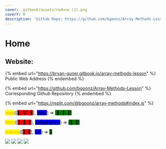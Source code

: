 ```yaml
---
cover: .gitbook/assets/reduce (1).png
coverY: 0
description: 'Github Repo: https://github.com/bgoonz/Array-Methods-Lesson'
---
```


# Home

## Website:

{% embed url="https://bryan-guner.gitbook.io/array-methods-lesson" %}
Public Web Address
{% endembed %}

{% embed url="https://github.com/bgoonz/Array-Methods-Lesson" %}
Corresponding Github Repository
{% endembed %}

{% embed url="https://replit.com/@bgoonz/array-methods#index.js" %}

<mark style="color:orange;">map</mark>(\[<mark style="background-color:red;">🌽, 🐮, 🐔</mark>], <mark style="background-color:blue;">cook</mark>) => <mark style="background-color:green;">\[🍿, 🍔, 🍳]</mark>

<mark style="color:orange;">filter</mark>(\[<mark style="background-color:red;">🍿, 🍔, 🍳</mark>], <mark style="background-color:blue;">isVegetarian</mark>) => <mark style="background-color:green;">\[🍿, 🍳]</mark>

<mark style="color:orange;">reduce</mark>(\[<mark style="background-color:red;">🍿, 🍳</mark>], <mark style="background-color:blue;">eat</mark>) => <mark style="background-color:green;">💩</mark>

![](<.gitbook/assets/Array Methods\_Instructor Position Assessment-1.png>) ![](<.gitbook/assets/Array Methods\_Instructor Position Assessment-2.png>) ![](<.gitbook/assets/Array Methods\_Instructor Position Assessment-3.png>) ![](<.gitbook/assets/Array Methods\_Instructor Position Assessment-4.png>)
